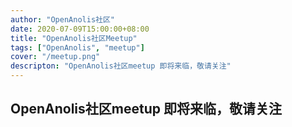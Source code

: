 ```yaml
---
author: "OpenAnolis社区"
date: 2020-07-09T15:00:00+08:00
title: "OpenAnolis社区Meetup"	
tags: ["OpenAnolis", "meetup"]
cover: "/meetup.png"
descripton: "OpenAnolis社区meetup 即将来临，敬请关注"
---
```


## OpenAnolis社区meetup 即将来临，敬请关注
